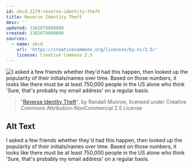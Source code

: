```yaml
---
id: xkcd.1279-reverse-identity-theft
title: Reverse Identity Theft
desc: ''
updated: 1382079600000
created: 1382079600000
sources:
  - name: xkcd
    url: 'https://creativecommons.org/licenses/by-nc/2.5/'
    license: Creative Commons 2.5
---
```

![I asked a few friends whether they'd had this happen, then looked up the popularity of their initials/names over time.  Based on those numbers, it looks like there must be at least 750,000 people in the US alone who think 'Sure, that's probably my email address' on a regular basis.](https://imgs.xkcd.com/comics/reverse_identity_theft.png)
> "[Reverse Identity Theft](https://xkcd.com/1279/)", by Randall Munroe, licensed under Creative Commons Attribution-NonCommercial 2.5 License

## Alt Text
I asked a few friends whether they'd had this happen, then looked up the popularity of their initials/names over time.  Based on those numbers, it looks like there must be at least 750,000 people in the US alone who think 'Sure, that's probably my email address' on a regular basis.
